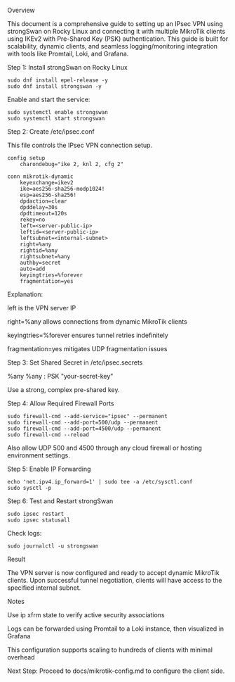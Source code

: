 Overview

This document is a comprehensive guide to setting up an IPsec VPN using strongSwan on Rocky Linux and connecting it with multiple MikroTik clients using IKEv2 with Pre-Shared Key (PSK) authentication. This guide is built for scalability, dynamic clients, and seamless logging/monitoring integration with tools like Promtail, Loki, and Grafana.

Step 1: Install strongSwan on Rocky Linux

    sudo dnf install epel-release -y
    sudo dnf install strongswan -y

Enable and start the service:

    sudo systemctl enable strongswan
    sudo systemctl start strongswan

Step 2: Create /etc/ipsec.conf

This file controls the IPsec VPN connection setup.

    config setup
        charondebug="ike 2, knl 2, cfg 2"
    
    conn mikrotik-dynamic
        keyexchange=ikev2
        ike=aes256-sha256-modp1024!
        esp=aes256-sha256!
        dpdaction=clear
        dpddelay=30s
        dpdtimeout=120s
        rekey=no
        left=<server-public-ip>
        leftid=<server-public-ip>
        leftsubnet=<internal-subnet>
        right=%any
        rightid=%any
        rightsubnet=%any
        authby=secret
        auto=add
        keyingtries=%forever
        fragmentation=yes



Explanation:

left is the VPN server IP

right=%any allows connections from dynamic MikroTik clients

keyingtries=%forever ensures tunnel retries indefinitely

fragmentation=yes mitigates UDP fragmentation issues

Step 3: Set Shared Secret in /etc/ipsec.secrets

%any %any : PSK "your-secret-key"

Use a strong, complex pre-shared key.

Step 4: Allow Required Firewall Ports

    sudo firewall-cmd --add-service="ipsec" --permanent
    sudo firewall-cmd --add-port=500/udp --permanent
    sudo firewall-cmd --add-port=4500/udp --permanent
    sudo firewall-cmd --reload

Also allow UDP 500 and 4500 through any cloud firewall or hosting environment settings.

Step 5: Enable IP Forwarding

    echo 'net.ipv4.ip_forward=1' | sudo tee -a /etc/sysctl.conf
    sudo sysctl -p

Step 6: Test and Restart strongSwan

    sudo ipsec restart
    sudo ipsec statusall

Check logs:

    sudo journalctl -u strongswan

Result

The VPN server is now configured and ready to accept dynamic MikroTik clients. Upon successful tunnel negotiation, clients will have access to the specified internal subnet.

Notes

Use ip xfrm state to verify active security associations

Logs can be forwarded using Promtail to a Loki instance, then visualized in Grafana

This configuration supports scaling to hundreds of clients with minimal overhead

Next Step: Proceed to docs/mikrotik-config.md to configure the client side.
